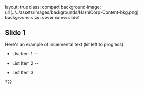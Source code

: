 layout: true
class: compact
background-image: url(../../assets/images/backgrounds/HashiCorp-Content-bkg.png)
background-size: cover
name: slide1

## Slide 1

Here's an example of incremental text (hit left to progress):

- List Item 1
--

- List Item 2
--

- List Item 3

???
